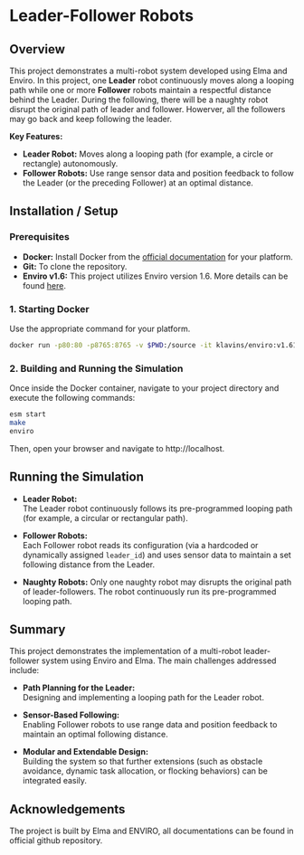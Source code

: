 # Leader-Follower Robots

## Overview

This project demonstrates a multi-robot system developed using Elma and Enviro. In this project, one **Leader** robot continuously moves along a looping path while one or more **Follower** robots maintain a respectful distance behind the Leader. During the following, there will be a naughty robot disrupt the original path of leader and follower. Howerver, all the followers may go back and keep following the leader.

**Key Features:**

- **Leader Robot:** Moves along a looping path (for example, a circle or rectangle) autonomously.
- **Follower Robots:** Use range sensor data and position feedback to follow the Leader (or the preceding Follower) at an optimal distance.

## Installation / Setup

### Prerequisites

- **Docker:** Install Docker from the [official documentation](https://docs.docker.com/install/) for your platform.
- **Git:** To clone the repository.
- **Enviro v1.6:** This project utilizes Enviro version 1.6. More details can be found [here](https://github.com/klavinslab/enviro).

### 1. Starting Docker

Use the appropriate command for your platform.

```bash
docker run -p80:80 -p8765:8765 -v $PWD:/source -it klavins/enviro:v1.61 bash
```

### 2. Building and Running the Simulation

Once inside the Docker container, navigate to your project directory and execute the following commands:

```bash
esm start
make
enviro
```
Then, open your browser and navigate to http://localhost.

## Running the Simulation

- **Leader Robot:**  
  The Leader robot continuously follows its pre-programmed looping path (for example, a circular or rectangular path).

- **Follower Robots:**  
  Each Follower robot reads its configuration (via a hardcoded or dynamically assigned `leader_id`) and uses sensor data to maintain a set following distance from the Leader.

- **Naughty Robots:**
  Only one naughty robot may disrupts the original path of leader-followers. The robot continuously run its pre-programmed looping path.
  
## Summary

This project demonstrates the implementation of a multi-robot leader-follower system using Enviro and Elma. The main challenges addressed include:

- **Path Planning for the Leader:**  
  Designing and implementing a looping path for the Leader robot.

- **Sensor-Based Following:**  
  Enabling Follower robots to use range data and position feedback to maintain an optimal following distance.

- **Modular and Extendable Design:**  
  Building the system so that further extensions (such as obstacle avoidance, dynamic task allocation, or flocking behaviors) can be integrated easily.

## Acknowledgements
The project is built by Elma and ENVIRO, all documentations can be found in official github repository.
